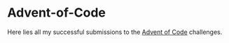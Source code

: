 # Advent-of-Code
Here lies all my successful submissions to the [Advent of Code](http://adventofcode.com) challenges.
